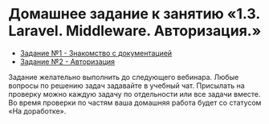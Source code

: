 # Домашнее задание к занятию «1.3. Laravel. Middleware. Авторизация.»

* [Задание №1 - Знакомство с документацией](exercise-01.md)
* [Задание №2 - Авторизация](exercise-02.md)

Задание желательно выполнить до следующего вебинара. Любые вопросы по решению задач задавайте в учебный чат.
Присылать на проверку можно каждую задачу по отдельности или все задачи вместе. Во время проверки по частям ваша домашняя работа будет со статусом «На доработке».
